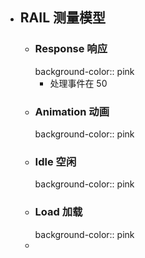 - ## RAIL 测量模型
	- ### Response 响应
	  background-color:: pink
		- 处理事件在 50
	- ### Animation 动画
	  background-color:: pink
	- ### Idle 空闲
	  background-color:: pink
	- ### Load 加载
	  background-color:: pink
	-